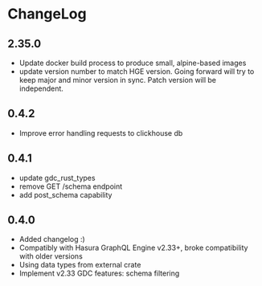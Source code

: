 # ChangeLog

## 2.35.0

- Update docker build process to produce small, alpine-based images
- update version number to match HGE version. Going forward will try to keep major and minor version in sync. Patch version will be independent.

## 0.4.2

- Improve error handling requests to clickhouse db

## 0.4.1

- update gdc_rust_types
- remove GET /schema endpoint
- add post_schema capability

## 0.4.0

- Added changelog :)
- Compatibly with Hasura GraphQL Engine v2.33+, broke compatibility with older versions
- Using data types from external crate
- Implement v2.33 GDC features: schema filtering
